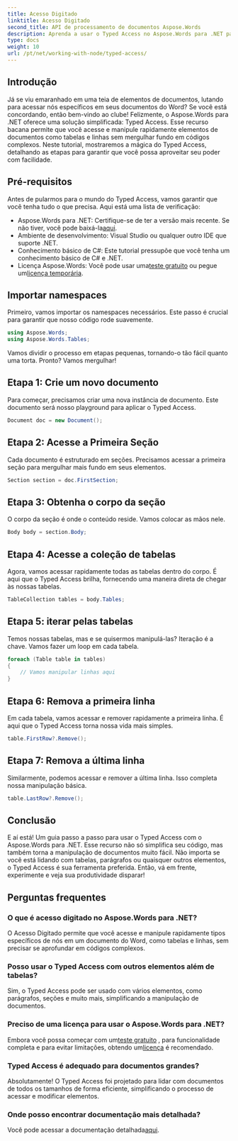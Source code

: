 ```yaml
---
title: Acesso Digitado
linktitle: Acesso Digitado
second_title: API de processamento de documentos Aspose.Words
description: Aprenda a usar o Typed Access no Aspose.Words para .NET para manipular facilmente elementos de documentos como tabelas e linhas. Este guia passo a passo simplifica seu fluxo de trabalho.
type: docs
weight: 10
url: /pt/net/working-with-node/typed-access/
---
```

## Introdução

Já se viu emaranhado em uma teia de elementos de documentos, lutando para acessar nós específicos em seus documentos do Word? Se você está concordando, então bem-vindo ao clube! Felizmente, o Aspose.Words para .NET oferece uma solução simplificada: Typed Access. Esse recurso bacana permite que você acesse e manipule rapidamente elementos de documentos como tabelas e linhas sem mergulhar fundo em códigos complexos. Neste tutorial, mostraremos a mágica do Typed Access, detalhando as etapas para garantir que você possa aproveitar seu poder com facilidade.

## Pré-requisitos

Antes de pularmos para o mundo do Typed Access, vamos garantir que você tenha tudo o que precisa. Aqui está uma lista de verificação:

-  Aspose.Words para .NET: Certifique-se de ter a versão mais recente. Se não tiver, você pode baixá-la[aqui](https://releases.aspose.com/words/net/).
- Ambiente de desenvolvimento: Visual Studio ou qualquer outro IDE que suporte .NET.
- Conhecimento básico de C#: Este tutorial pressupõe que você tenha um conhecimento básico de C# e .NET.
-  Licença Aspose.Words: Você pode usar uma[teste gratuito](https://releases.aspose.com/) ou pegue um[licença temporária](https://purchase.aspose.com/temporary-license/).

## Importar namespaces

Primeiro, vamos importar os namespaces necessários. Este passo é crucial para garantir que nosso código rode suavemente.

```csharp
using Aspose.Words;
using Aspose.Words.Tables;
```

Vamos dividir o processo em etapas pequenas, tornando-o tão fácil quanto uma torta. Pronto? Vamos mergulhar!

## Etapa 1: Crie um novo documento

Para começar, precisamos criar uma nova instância de documento. Este documento será nosso playground para aplicar o Typed Access.

```csharp
Document doc = new Document();
```

## Etapa 2: Acesse a Primeira Seção

Cada documento é estruturado em seções. Precisamos acessar a primeira seção para mergulhar mais fundo em seus elementos.

```csharp
Section section = doc.FirstSection;
```

## Etapa 3: Obtenha o corpo da seção

O corpo da seção é onde o conteúdo reside. Vamos colocar as mãos nele.

```csharp
Body body = section.Body;
```

## Etapa 4: Acesse a coleção de tabelas

Agora, vamos acessar rapidamente todas as tabelas dentro do corpo. É aqui que o Typed Access brilha, fornecendo uma maneira direta de chegar às nossas tabelas.

```csharp
TableCollection tables = body.Tables;
```

## Etapa 5: iterar pelas tabelas

Temos nossas tabelas, mas e se quisermos manipulá-las? Iteração é a chave. Vamos fazer um loop em cada tabela.

```csharp
foreach (Table table in tables)
{
    // Vamos manipular linhas aqui
}
```

## Etapa 6: Remova a primeira linha

Em cada tabela, vamos acessar e remover rapidamente a primeira linha. É aqui que o Typed Access torna nossa vida mais simples.

```csharp
table.FirstRow?.Remove();
```

## Etapa 7: Remova a última linha

Similarmente, podemos acessar e remover a última linha. Isso completa nossa manipulação básica.

```csharp
table.LastRow?.Remove();
```

## Conclusão

E aí está! Um guia passo a passo para usar o Typed Access com o Aspose.Words para .NET. Esse recurso não só simplifica seu código, mas também torna a manipulação de documentos muito fácil. Não importa se você está lidando com tabelas, parágrafos ou quaisquer outros elementos, o Typed Access é sua ferramenta preferida. Então, vá em frente, experimente e veja sua produtividade disparar!

## Perguntas frequentes

### O que é acesso digitado no Aspose.Words para .NET?
O Acesso Digitado permite que você acesse e manipule rapidamente tipos específicos de nós em um documento do Word, como tabelas e linhas, sem precisar se aprofundar em códigos complexos.

### Posso usar o Typed Access com outros elementos além de tabelas?
Sim, o Typed Access pode ser usado com vários elementos, como parágrafos, seções e muito mais, simplificando a manipulação de documentos.

### Preciso de uma licença para usar o Aspose.Words para .NET?
 Embora você possa começar com um[teste gratuito](https://releases.aspose.com/) , para funcionalidade completa e para evitar limitações, obtendo um[licença](https://purchase.aspose.com/buy) é recomendado.

### Typed Access é adequado para documentos grandes?
Absolutamente! O Typed Access foi projetado para lidar com documentos de todos os tamanhos de forma eficiente, simplificando o processo de acessar e modificar elementos.

### Onde posso encontrar documentação mais detalhada?
 Você pode acessar a documentação detalhada[aqui](https://reference.aspose.com/words/net/).